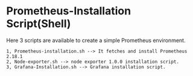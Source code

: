 # Prometheus-Installation Script(Shell)

Here 3 scripts are available to create a simple Prometheus environment.
```
1, Prometheus-installation.sh --> It fetches and install Prometheus 2.18.1
2, Node-exporter.sh --> node exporter 1.0.0 installation script.
3, Grafana-Installation.sh --> Grafana installation script.
```
